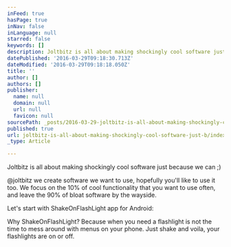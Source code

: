 ```yaml
---
inFeed: true
hasPage: true
inNav: false
inLanguage: null
starred: false
keywords: []
description: Joltbitz is all about making shockingly cool software just because we can ;)
datePublished: '2016-03-29T09:18:30.713Z'
dateModified: '2016-03-29T09:18:18.050Z'
title: ''
author: []
authors: []
publisher:
  name: null
  domain: null
  url: null
  favicon: null
sourcePath: _posts/2016-03-29-joltbitz-is-all-about-making-shockingly-cool-software-just-b.md
published: true
url: joltbitz-is-all-about-making-shockingly-cool-software-just-b/index.html
_type: Article

---
```

Joltbitz is all about making shockingly cool software just because we can ;)

@joltbitz we create software we want to use, hopefully you'll like to use it too. We focus on the 10% of cool functionality that you want to use often, and leave the 90% of bloat software by the wayside.

Let's start with ShakeOnFlashLight app for Android: 

Why ShakeOnFlashLight? Because when you need a flashlight is not the time to mess around with menus on your phone. Just shake and voila, your flashlights are on or off.